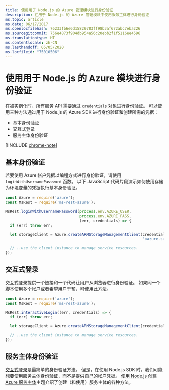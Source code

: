 ```yaml
---
title: 使用用于 Node.js 的 Azure 管理模块进行身份验证
description: 在用于 Node.js 的 Azure 管理模块中使用服务主体进行身份验证
ms.topic: article
ms.date: 06/17/2017
ms.openlocfilehash: 76233fb6e6d15829783ff98b3af672abc7eba226
ms.sourcegitcommit: 756e4873f904db954a56c20ebb2f1f5116ee4596
ms.translationtype: HT
ms.contentlocale: zh-CN
ms.lasthandoff: 05/05/2020
ms.locfileid: "75010506"
---
```

# <a name="authenticate-with-the-azure-modules-for-nodejs"></a>使用用于 Node.js 的 Azure 模块进行身份验证

在被实例化时，所有服务 API 需要通过 `credentials` 对象进行身份验证。 可以使用三种方法通过用于 Node.js 的 Azure SDK 进行身份验证和创建所需的凭据： 

- 基本身份验证
- 交互式登录
- 服务主体身份验证

[!INCLUDE [chrome-note](includes/chrome-note.md)]

## <a name="basic-authentication"></a>基本身份验证

若要使用 Azure 帐户凭据以编程方式进行身份验证，请使用 `loginWithUsernamePassword` 函数。 以下 JavaScript 代码片段演示如何使用存储为环境变量的凭据执行基本身份验证。 

```javascript
const Azure = require('azure');
const MsRest = require('ms-rest-azure');

MsRest.loginWithUsernamePassword(process.env.AZURE_USER, 
                                 process.env.AZURE_PASS, 
                                 (err, credentials) => {
  if (err) throw err;

  let storageClient = Azure.createARMStorageManagementClient(credentials, 
                                                             '<azure-subscription-id>');

  // ..use the client instance to manage service resources.
});
```

## <a name="interactive-login"></a>交互式登录

交互式登录提供一个链接和一个代码让用户从浏览器进行身份验证。 如果同一个脚本使用多个帐户或者希望用户干预，可使用此方法。

```javascript
const Azure = require('azure');
const MsRest = require('ms-rest-azure');

MsRest.interactiveLogin((err, credentials) => {
  if (err) throw err;

  let storageClient = Azure.createARMStorageManagementClient(credentials, '<azure-subscription-id>');

  // ..use the client instance to manage service resources.
});
```

## <a name="service-principal-authentication"></a>服务主体身份验证

[交互式登录](#interactive-login)是最简单的身份验证方法。 但是，在使用 Node.js SDK 时，我们可能想要使用服务主体身份验证，而不是提供自己的帐户凭据。 [使用 Node.js 创建 Azure 服务主体](./node-sdk-azure-authenticate-principal.md)主题介绍了创建（和使用）服务主体的各种方法。 

